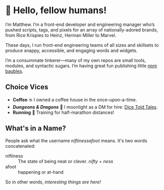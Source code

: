 # 👋 Hello, fellow humans!

I’m Matthew. I’m a front-end developer and engineering manager who’s pushed scripts, tags, and pixels for an array of nationally-adored brands, from Rice Krispies to Heinz, Herman Miller to Marvel.

These days, I run front-end engineering teams of all sizes and skillsets to produce snappy, accessible, and engaging words and widgets.

I’m a consummate tinkerer—many of my own repos are small tools, modules, and syntactic sugars. I’m having great fun publishing little [npm baubles](https://www.npmjs.com/org/afoot).

## Choice Vices

- **Coffee** ☕️ I owned a coffee house in the once-upon-a-time.
- **_Dungeons & Dragons_** 🎲 I moonlight as a DM for hire: [Dice Told Tales](https://www.dicetoldtales.com).
- **Running** 👟 Training for half-marathon distances!

## What's in a Name?

People ask what the username _niftinessafoot_ means. It's two words concatenated:

<dl>
<dt>niftiness</dt>
<dd>The state of being neat or clever. <i>nifty</i> + <i>ness</i> </dd>
<dt>afoot</dt>
<dd>happening or at-hand</dd>
<dl>

So in other words, _interesting things are here!_
